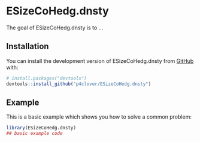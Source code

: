 
# ESizeCoHedg.dnsty

<!-- badges: start -->
<!-- badges: end -->

The goal of ESizeCoHedg.dnsty is to ...

## Installation

You can install the development version of ESizeCoHedg.dnsty from [GitHub](https://github.com/) with:

``` r
# install.packages("devtools")
devtools::install_github("p4clover/ESizeCoHedg.dnsty")
```

## Example

This is a basic example which shows you how to solve a common problem:

``` r
library(ESizeCoHedg.dnsty)
## basic example code
```

